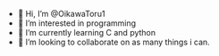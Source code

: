 - 👋 Hi, I’m @OikawaToru1
- 👀 I’m interested in programming
- 🌱 I’m currently learning C and python
- 💞️ I’m looking to collaborate on as many things i can.
  

<!---
OikawaToru1/OikawaToru1 is a ✨ special ✨ repository because its `README.md` (this file) appears on your GitHub profile.
You can click the Preview link to take a look at your changes.
--->
